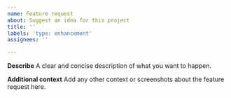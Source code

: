 ```yaml
---
name: Feature request
about: Suggest an idea for this project
title: ''
labels: 'type: enhancement'
assignees: ''

---
```


**Describe**
A clear and concise description of what you want to happen.

**Additional context**
Add any other context or screenshots about the feature request here.
